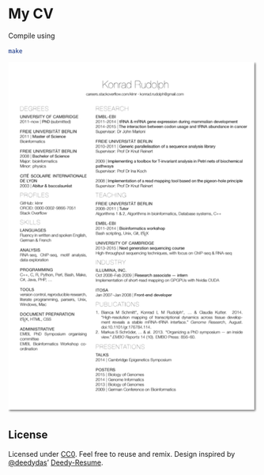 # My CV

Compile using

```bash
make
```

![](thumbnail.png)

## License

Licensed under [CC0][]. Feel free to reuse and remix.
Design inspired by [@deedydas][]’ [Deedy-Resume][].

[CC0]: https://creativecommons.org/choose/zero/
[@deedydas]: https://github.com/deedydas
[Deedy-Resume]: https://github.com/deedydas/Deedy-Resume
